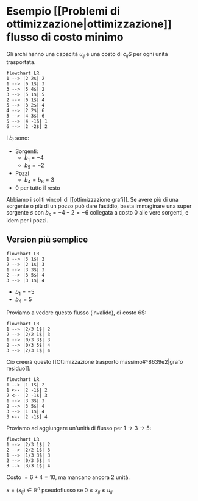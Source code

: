 # Esempio [[Problemi di ottimizzazione|ottimizzazione]] flusso di costo minimo

Gli archi hanno una capacità $u_{ij}$ e una costo di $c_{ij}$$ per ogni unità trasportata.

```mermaid
flowchart LR
1 --> |2 2$| 2
1 --> |6 1$| 3
3 --> |5 4$| 2
3 --> |5 1$| 5
2 --> |6 1$| 4
5 --> |3 2$| 4
4 --> |2 2$| 6
5 --> |4 3$| 6
5 --> |4 -1$| 1
6 --> |2 -2$| 2
```

I $b_i$ sono:
- Sorgenti:
	- $b_1=-4$
	- $b_5=-2$
- Pozzi
	- $b_4=b_6=3$
- $0$ per tutto il resto

Abbiamo i soliti vincoli di [[ottimizzazione grafi]]. Se avere più di una sorgente o più di un pozzo può dare fastidio, basta immaginare una super sorgente $s$ con $b_s=-4-2=-6$ collegata a costo 0 alle vere sorgenti, e idem per i pozzi.

## Version più semplice

```mermaid
flowchart LR
1 --> |3 1$| 2
2 --> |2 1$| 3
1 --> |3 3$| 3
2 --> |3 5$| 4
3 --> |3 1$| 4
```

- $b_1=-5$
- $b_4=5$

Proviamo a vedere questo flusso (invalido), di costo 6$:

```mermaid
flowchart LR
1 --> |2/3 1$| 2
2 --> |2/2 1$| 3
1 --> |0/3 3$| 3
2 --> |0/3 5$| 4
3 --> |2/3 1$| 4
```

Ciò creerà questo [[Ottimizzazione trasporto massimo#^8639e2|grafo residuo]]:

```mermaid
flowchart LR
1 --> |1 1$| 2
1 <-- |2 -1$| 2
2 <-- |2 -1$| 3
1 --> |3 3$| 3
2 --> |3 5$| 4
3 --> |1 1$| 4
3 <-- |2 -1$| 4
```

Proviamo ad aggiungere un'unità di flusso per $1→3→5$:
```mermaid
flowchart LR
1 --> |2/3 1$| 2
2 --> |2/2 1$| 3
1 --> |1/3 3$| 3
2 --> |0/3 5$| 4
3 --> |3/3 1$| 4
```

Costo $=6+4=10$, ma mancano ancora 2 unità.

$x=(x_{ij})∈ℝ^n$ pseudoflusso se $0≤x_{ij}≤u_{ij}$